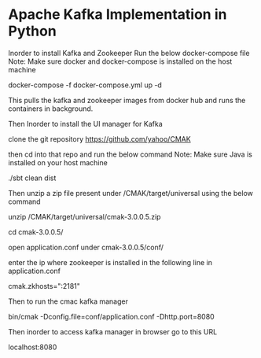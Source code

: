 # Apache Kafka Implementation in Python
Inorder to install Kafka and Zookeeper Run the below docker-compose file
Note: Make sure docker and docker-compose is installed on the host machine

docker-compose -f docker-compose.yml up -d

This pulls the kafka and zookeeper images from docker hub and runs the containers in background.

Then Inorder to install the UI manager for Kafka

clone the git repository https://github.com/yahoo/CMAK

then cd into that repo and run the below command
Note: Make sure Java is installed on your host machine

./sbt clean dist

Then unzip a zip file present under /CMAK/target/universal using the below command

unzip /CMAK/target/universal/cmak-3.0.0.5.zip

cd cmak-3.0.0.5/

open application.conf under cmak-3.0.0.5/conf/

enter the ip where zookeeper is installed in the following line in application.conf

cmak.zkhosts="<zookeeper-host>:2181"

Then to run the cmac kafka manager

bin/cmak -Dconfig.file=conf/application.conf -Dhttp.port=8080

Then inorder to access kafka manager in browser go to this URL

localhost:8080









